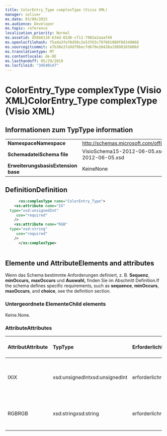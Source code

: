 ```yaml
---
title: ColorEntry_Type complexType (Visio XML)
manager: soliver
ms.date: 03/09/2015
ms.audience: Developer
ms.topic: reference
localization_priority: Normal
ms.assetid: d56b6110-634d-02d8-cf11-7902a2aaaf49
ms.openlocfilehash: f5ada3fef8d50c2e53f63c797601980f88349868
ms.sourcegitcommit: e7b38e37a9d79becfd679e10420a19890165606d
ms.translationtype: MT
ms.contentlocale: de-DE
ms.lasthandoff: 05/29/2019
ms.locfileid: "34540147"
---
```

# <a name="colorentry_type-complextype-visio-xml"></a><span data-ttu-id="f130e-102">ColorEntry_Type complexType (Visio XML)</span><span class="sxs-lookup"><span data-stu-id="f130e-102">ColorEntry_Type complexType (Visio XML)</span></span>

## <a name="type-information"></a><span data-ttu-id="f130e-103">Informationen zum Typ</span><span class="sxs-lookup"><span data-stu-id="f130e-103">Type information</span></span>

|||
|:-----|:-----|
|<span data-ttu-id="f130e-104">**Namespace**</span><span class="sxs-lookup"><span data-stu-id="f130e-104">**Namespace**</span></span> <br/> |http://schemas.microsoft.com/office/visio/2011/1/core  <br/> |
|<span data-ttu-id="f130e-105">**Schemadatei**</span><span class="sxs-lookup"><span data-stu-id="f130e-105">**Schema file**</span></span> <br/> |<span data-ttu-id="f130e-106">VisioSchema15-2012-06-05.xsd</span><span class="sxs-lookup"><span data-stu-id="f130e-106">VisioSchema15-2012-06-05.xsd</span></span>  <br/> |
|<span data-ttu-id="f130e-107">**Erweiterungsbasis**</span><span class="sxs-lookup"><span data-stu-id="f130e-107">**Extension base**</span></span> <br/> |<span data-ttu-id="f130e-108">Keine</span><span class="sxs-lookup"><span data-stu-id="f130e-108">None</span></span>  <br/> |
   
## <a name="definition"></a><span data-ttu-id="f130e-109">Definition</span><span class="sxs-lookup"><span data-stu-id="f130e-109">Definition</span></span>

```XML
      <xs:complexType name="ColorEntry_Type">
    <xs:attribute name="IX"
  type="xsd:unsignedInt"
     use="required"
    />
    <xs:attribute name="RGB"
  type="xsd:string"
     use="required"
    />
      </xs:complexType>
      
```

## <a name="elements-and-attributes"></a><span data-ttu-id="f130e-110">Elemente und Attribute</span><span class="sxs-lookup"><span data-stu-id="f130e-110">Elements and attributes</span></span>

<span data-ttu-id="f130e-111">Wenn das Schema bestimmte Anforderungen definiert, z. B. **Sequenz**, **minOccurs,** **maxOccurs** und **Auswahl,** finden Sie im Abschnitt Definition.</span><span class="sxs-lookup"><span data-stu-id="f130e-111">If the schema defines specific requirements, such as **sequence**, **minOccurs**, **maxOccurs**, and **choice**, see the definition section.</span></span> 
  
### <a name="child-elements"></a><span data-ttu-id="f130e-112">Untergeordnete Elemente</span><span class="sxs-lookup"><span data-stu-id="f130e-112">Child elements</span></span>

<span data-ttu-id="f130e-113">Keine.</span><span class="sxs-lookup"><span data-stu-id="f130e-113">None.</span></span>
  
### <a name="attributes"></a><span data-ttu-id="f130e-114">Attribute</span><span class="sxs-lookup"><span data-stu-id="f130e-114">Attributes</span></span>

|<span data-ttu-id="f130e-115">**Attribut**</span><span class="sxs-lookup"><span data-stu-id="f130e-115">**Attribute**</span></span>|<span data-ttu-id="f130e-116">**Typ**</span><span class="sxs-lookup"><span data-stu-id="f130e-116">**Type**</span></span>|<span data-ttu-id="f130e-117">**Erforderlich**</span><span class="sxs-lookup"><span data-stu-id="f130e-117">**Required**</span></span>|<span data-ttu-id="f130e-118">**Beschreibung**</span><span class="sxs-lookup"><span data-stu-id="f130e-118">**Description**</span></span>|<span data-ttu-id="f130e-119">**Mögliche Werte**</span><span class="sxs-lookup"><span data-stu-id="f130e-119">**Possible values**</span></span>|
|:-----|:-----|:-----|:-----|:-----|
|<span data-ttu-id="f130e-120">IX</span><span class="sxs-lookup"><span data-stu-id="f130e-120">IX</span></span>  <br/> |<span data-ttu-id="f130e-121">xsd:unsignedInt</span><span class="sxs-lookup"><span data-stu-id="f130e-121">xsd:unsignedInt</span></span>  <br/> |<span data-ttu-id="f130e-122">erforderlich</span><span class="sxs-lookup"><span data-stu-id="f130e-122">required</span></span>  <br/> ||<span data-ttu-id="f130e-123">Werte des xsd:unsignedInt-Typs.</span><span class="sxs-lookup"><span data-stu-id="f130e-123">Values of the xsd:unsignedInt type.</span></span>  <br/> |
|<span data-ttu-id="f130e-124">RGB</span><span class="sxs-lookup"><span data-stu-id="f130e-124">RGB</span></span>  <br/> |<span data-ttu-id="f130e-125">xsd:string</span><span class="sxs-lookup"><span data-stu-id="f130e-125">xsd:string</span></span>  <br/> |<span data-ttu-id="f130e-126">erforderlich</span><span class="sxs-lookup"><span data-stu-id="f130e-126">required</span></span>  <br/> ||<span data-ttu-id="f130e-127">Werte des xsd:string-Typs.</span><span class="sxs-lookup"><span data-stu-id="f130e-127">Values of the xsd:string type.</span></span>  <br/> |
   

